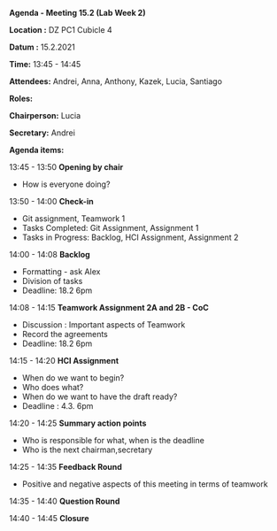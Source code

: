 **Agenda - Meeting 15.2 (Lab Week 2)**

**Location :** 		DZ PC1 Cubicle 4

**Datum :** 		15.2.2021

**Time:** 			13:45 - 14:45

**Attendees:**		Andrei, Anna, Anthony, Kazek, Lucia, Santiago


**Roles:**

**Chairperson:** Lucia

**Secretary:** Andrei

**Agenda items:**

13:45 - 13:50		**Opening by chair**

- How is everyone doing?

13:50 - 14:00		**Check-in**

- Git assignment, Teamwork 1
- Tasks Completed: Git Assignment, Assignment 1
- Tasks in Progress: Backlog, HCI Assignment, Assignment 2

14:00 - 14:08		**Backlog**  

- Formatting - ask Alex
- Division of tasks
- Deadline: 18.2 6pm

14:08 - 14:15		**Teamwork Assignment 2A and 2B - CoC** 

- Discussion :  Important aspects of Teamwork
- Record the agreements
- Deadline: 18.2 6pm

14:15 - 14:20		**HCI Assignment**  

- When do we want to begin?
- Who does what?
- When do we want to have the draft ready?
- Deadline : 4.3. 6pm

14:20 - 14:25		**Summary action points** 

- Who is responsible for what, when is the deadline
- Who is the next chairman,secretary

14:25 - 14:35		**Feedback Round**

- Positive and negative aspects of this meeting in terms of teamwork

14:35 - 14:40		**Question Round**

14:40 - 14:45 	**Closure**









